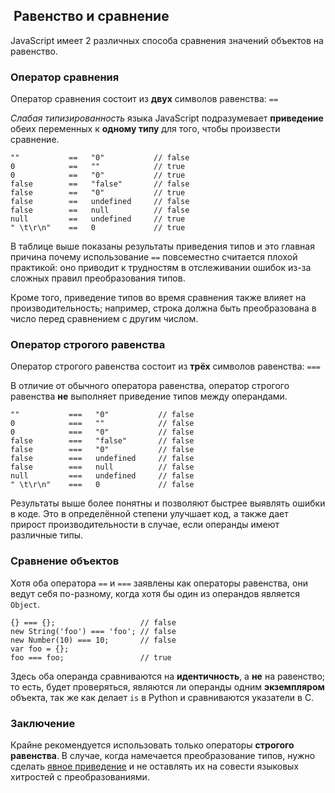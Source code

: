 ## ﻿ Равенство и сравнение

JavaScript имеет 2 различных способа сравнения значений объектов на равенство.

### Оператор сравнения

Оператор сравнения состоит из **двух** символов равенства: `==`

*Слабая типизированность* языка JavaScript подразумевает **приведение** обеих переменных к **одному типу** для того, чтобы произвести сравнение.

    ""           ==   "0"           // false
    0            ==   ""            // true
    0            ==   "0"           // true
    false        ==   "false"       // false
    false        ==   "0"           // true
    false        ==   undefined     // false
    false        ==   null          // false
    null         ==   undefined     // true
    " \t\r\n"    ==   0             // true

В таблице выше показаны результаты приведения типов и это главная причина почему использование `==` повсеместно считается плохой практикой: оно приводит к трудностям в отслеживании ошибок из-за сложных правил преобразования типов.

Кроме того, приведение типов во время сравнения также влияет на производительность; например, строка должна быть преобразована в число перед сравнением с другим числом.

### Оператор строгого равенства

Оператор строгого равенства состоит из **трёх** символов равенства: `===`

В отличие от обычного оператора равенства, оператор строгого равенства **не** выполняет приведение типов между операндами.

    ""           ===   "0"           // false
    0            ===   ""            // false
    0            ===   "0"           // false
    false        ===   "false"       // false
    false        ===   "0"           // false
    false        ===   undefined     // false
    false        ===   null          // false
    null         ===   undefined     // false
    " \t\r\n"    ===   0             // false

Результаты выше более понятны и позволяют быстрее выявлять ошибки в коде. Это в определённой степени улучшает код, а также дает прирост производительности в случае, если операнды имеют различные типы.

### Сравнение объектов

Хотя оба оператора `==` и `===` заявлены как операторы равенства, они ведут себя по-разному, когда хотя бы один из операндов является `Object`.

    {} === {};                   // false
    new String('foo') === 'foo'; // false
    new Number(10) === 10;       // false
    var foo = {};
    foo === foo;                 // true

Здесь оба операнда сравниваются на **идентичность**, а **не** на равенство; то есть, будет проверяться, являются ли операнды одним **экземпляром** объекта, так же как делает `is` в Python и сравниваются указатели в С.

### Заключение

Крайне рекомендуется использовать только операторы **строгого равенства**. В случае, когда намечается преобразование типов, нужно сделать [явное приведение](#types.casting) и не оставлять их на совести языковых хитростей с преобразованиями.

